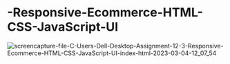 # -Responsive-Ecommerce-HTML-CSS-JavaScript-UI


![screencapture-file-C-Users-Dell-Desktop-Assignment-12-3-Responsive-Ecommerce-HTML-CSS-JavaScript-UI-index-html-2023-03-04-12_07_54](https://user-images.githubusercontent.com/120628111/222945706-5c6052d6-11c7-4b08-bef1-bc9501a805d9.png)
